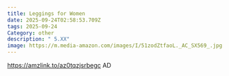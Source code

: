 ```yaml
---
title: Leggings for Women
date: 2025-09-24T02:58:53.709Z
tags: 2025-09-24
Category: other
description: " 5.XX"
image: https://m.media-amazon.com/images/I/51zodZtfaoL._AC_SX569_.jpg
---
```

https://amzlink.to/az0tqzjsrbegc     AD
